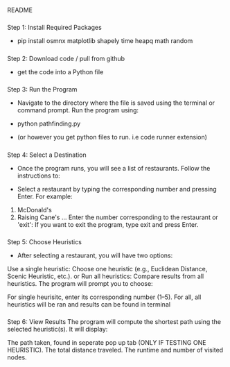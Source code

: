 README
#####

Step 1: Install Required Packages

- pip install osmnx matplotlib shapely time heapq math random

#####

Step 2: Download code / pull from github
- get the code into a Python file

#####

Step 3: Run the Program
- Navigate to the directory where the file is saved using the terminal or command prompt. Run the program using:

- python pathfinding.py
- (or however you get python files to run. i.e code runner extension)

#####

Step 4: Select a Destination
- Once the program runs, you will see a list of restaurants. Follow the instructions to:

- Select a restaurant by typing the corresponding number and pressing Enter. For example:

1. McDonald's
2. Raising Cane's
...
Enter the number corresponding to the restaurant or 'exit':
If you want to exit the program, type exit and press Enter.

#####

Step 5: Choose Heuristics
- After selecting a restaurant, you will have two options:

Use a single heuristic: Choose one heuristic (e.g., Euclidean Distance, Scenic Heuristic, etc.).
or Run all heuristics: Compare results from all heuristics.
The program will prompt you to choose:

For single heurisitc, enter its corresponding number (1–5).
For all, all heuristics will be ran and results can be found in terminal

#####

Step 6: View Results
The program will compute the shortest path using the selected heuristic(s). It will display:

The path taken, found in seperate pop up tab (ONLY IF TESTING ONE HEURISTIC).
The total distance traveled.
The runtime and number of visited nodes.

#####